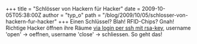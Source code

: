 +++
title = "Schlösser von Hackern für Hacker"
date = 2009-10-05T05:38:00Z
author = "typ_o"
path = "/blog/2009/10/05/schlosser-von-hackern-fur-hacker"
+++
Einen Schlüssel? Blah\! RFID-Chips? Gnah\! Richtige Hacker öffnen ihre
Räume [via login per ssh mit
rsa-key](https://wiki.muc.ccc.de/luftschleuse), username 'open' -\>
oeffnen, username 'close' -\> schliessen. So geht das\!
